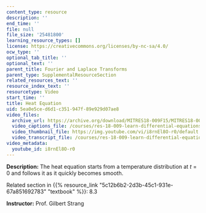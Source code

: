 ```yaml
---
content_type: resource
description: ''
end_time: ''
file: null
file_size: '25481800'
learning_resource_types: []
license: https://creativecommons.org/licenses/by-nc-sa/4.0/
ocw_type: ''
optional_tab_title: ''
optional_text: ''
parent_title: Fourier and Laplace Transforms
parent_type: SupplementalResourceSection
related_resources_text: ''
resource_index_text: ''
resourcetype: Video
start_time: ''
title: Heat Equation
uid: 5ea0e5ce-d6d1-c351-947f-89e929d07ae8
video_files:
  archive_url: https://archive.org/download/MITRES18-009F15/MITRES18-009F15_8_3_HeatEquation_300k.mp4
  video_captions_file: /courses/res-18-009-learn-differential-equations-up-close-with-gilbert-strang-and-cleve-moler-fall-2015/190d35dac2e25bbfb7ce52ff7a3f09c9_i8rnEl8O-r0.vtt
  video_thumbnail_file: https://img.youtube.com/vi/i8rnEl8O-r0/default.jpg
  video_transcript_file: /courses/res-18-009-learn-differential-equations-up-close-with-gilbert-strang-and-cleve-moler-fall-2015/e4e2ce3d370619e134602d15ae69e68f_i8rnEl8O-r0.pdf
video_metadata:
  youtube_id: i8rnEl8O-r0
---
```


**Description:** The heat equation starts from a temperature distribution at _t_ = 0 and follows it as it quickly becomes smooth.

Related section in {{% resource_link "5c12b6b2-2d3b-45c1-931e-67a851692783" "textbook" %}}: 8.3

**Instructor:** Prof. Gilbert Strang

